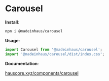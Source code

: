 # Carousel

**Install**:

```bash
npm i @madeinhaus/carousel
```

**Usage**:

```js
import Carousel from '@madeinhaus/carousel';
import '@madeinhaus/carousel/dist/index.css';
```

**Documentation**:

[hauscore.xyz/components/carousel](https://hauscore.xyz/components/carousel)

